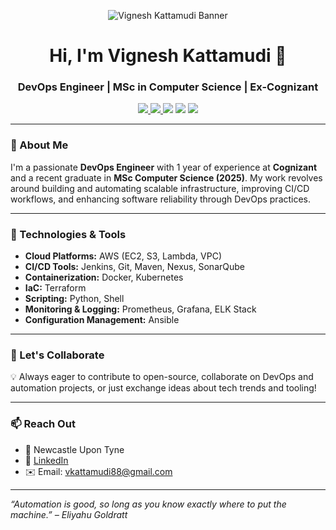<!-- GitHub Profile README -->

<!-- Banner (Optional: replace with your own image) -->
<p align="center">
  <img src="https://github.com/vigneshkattamudi/vigneshkattamudi/blob/main/banner.png" alt="Vignesh Kattamudi Banner" style="max-width: 100%;">
</p>

<h1 align="center">Hi, I'm Vignesh Kattamudi 👋</h1>

<h3 align="center">DevOps Engineer | MSc in Computer Science | Ex-Cognizant</h3>

<p align="center">
  <a href="https://linkedin.com/in/vignesh-kattamudi-2353b51b4" target="_blank">
    <img src="https://img.shields.io/badge/LinkedIn-blue?logo=linkedin&logoColor=white&style=for-the-badge" />
  </a>
  <a href="mailto:vkattamudi88@gmail.com">
    <img src="https://img.shields.io/badge/Email-D14836?style=for-the-badge&logo=gmail&logoColor=white" />
  </a>
  <img src="https://img.shields.io/badge/AWS-232F3E?style=for-the-badge&logo=amazon-aws&logoColor=white" />
  <img src="https://img.shields.io/badge/Terraform-7B42BC?style=for-the-badge&logo=terraform&logoColor=white" />
  <img src="https://img.shields.io/badge/Docker-2496ED?style=for-the-badge&logo=docker&logoColor=white" />
</p>

---

### 🧠 About Me

I'm a passionate **DevOps Engineer** with 1 year of experience at **Cognizant** and a recent graduate in **MSc Computer Science (2025)**. My work revolves around building and automating scalable infrastructure, improving CI/CD workflows, and enhancing software reliability through DevOps practices.

---

### 🔧 Technologies & Tools

- **Cloud Platforms:** AWS (EC2, S3, Lambda, VPC)
- **CI/CD Tools:** Jenkins, Git, Maven, Nexus, SonarQube
- **Containerization:** Docker, Kubernetes
- **IaC:** Terraform
- **Scripting:** Python, Shell
- **Monitoring & Logging:** Prometheus, Grafana, ELK Stack
- **Configuration Management:** Ansible

---

<!-- ### 📈 GitHub Stats

<p align="center">
  <img src="https://github-readme-stats.vercel.app/api?username=vigneshkattamudi&show_icons=true&theme=radical&hide_border=true" alt="Vignesh's GitHub Stats" />
  <br />
  <img src="https://github-readme-streak-stats.herokuapp.com?user=vigneshkattamudi&theme=radical&hide_border=true" alt="GitHub Streak" />
  <br />
  <img src="https://github-readme-stats.vercel.app/api/top-langs/?username=vigneshkattamudi&layout=compact&theme=radical&hide_border=true" alt="Top Languages" />
</p>

--- -->

### 💬 Let's Collaborate

💡 Always eager to contribute to open-source, collaborate on DevOps and automation projects, or just exchange ideas about tech trends and tooling!

---

### 📫 Reach Out

- 📍 Newcastle Upon Tyne  
- 🔗 [LinkedIn](https://linkedin.com/in/vignesh-kattamudi-2353b51b4)  
- ✉️ Email: [vkattamudi88@gmail.com](mailto:vkattamudi88@gmail.com)

---

_“Automation is good, so long as you know exactly where to put the machine.” – Eliyahu Goldratt_

